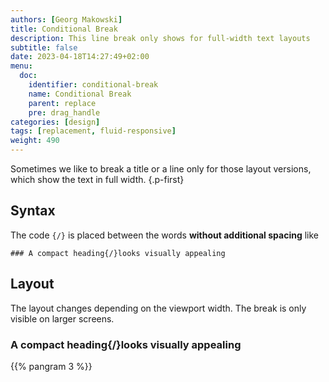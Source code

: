 ```yaml
---
authors: [Georg Makowski]
title: Conditional Break
description: This line break only shows for full-width text layouts
subtitle: false
date: 2023-04-18T14:27:49+02:00 
menu:
  doc:
    identifier: conditional-break 
    name: Conditional Break
    parent: replace
    pre: drag_handle
categories: [design]
tags: [replacement, fluid-responsive]
weight: 490
---
```


Sometimes we like to break a title or a line only for those layout versions, which show the text in full width.
{.p-first}
<!--more-->

## Syntax

The code `{‍‍‍‍/}` is placed between the words **without additional spacing** like 

```text
### A compact heading{‍/}looks visually appealing
```

## Layout

The layout changes depending on the viewport width. The break is only visible on larger screens.

### A compact heading{/}looks visually appealing

{{% pangram 3 %}}